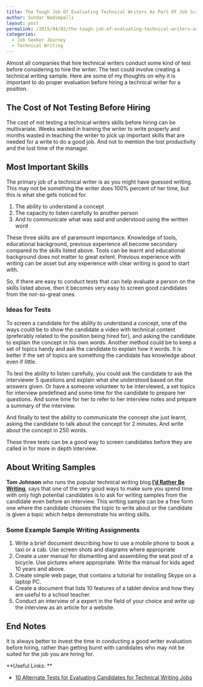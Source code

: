```yaml
---
title: The Tough Job Of Evaluating Technical Writers As Part Of Job Screening
author: Sundar Nadimpalli
layout: post
permalink: /2015/04/02/the-tough-job-of-evaluating-technical-writers-as-par-of-job-screening/
categories:
  - Job Seeker Journey
  - Technical Writing
---
```

Almost all companies that hire technical writers conduct some kind of test before considering to hire the writer. The test could involve creating a technical writing sample. Here are some of my thoughts on why it is important to do proper evaluation before hiring a technical writer for a position.

## The Cost of Not Testing Before Hiring

The cost of not testing a technical writers skills before hiring can be multivariate. Weeks wasted in training the writer to write properly and months wasted in teaching the writer to pick up important skills that are needed for a write to do a good job. And not to mention the lost productivity and the lost time of the manager.

<!--more-->

## Most Important Skills

The primary job of a technical writer is as you might have guessed writing. This may not be something the writer does 100% percent of her time, but this is what she gets noticed for.

  1. The ability to understand a concept
  2. The capacity to listen carefully to another person
  3. And to communicate what was said and understood using the written word

These three skills are of paramount importance. Knowledge of tools, educational background, previous experience all become secondary compared to the skills listed above. Tools can be learnt and educational background does not matter to great extent. Previous experience with writing can be asset but any experience with clear writing is good to start with.

So, if there are easy to conduct tests that can help evaluate a person on the skills listed above, then it becomes very easy to screen good candidates from the not-so-great ones.

### Ideas for Tests

To screen a candidate for the ability to understand a concept, one of the ways could be to show the candidate a video with technical content (preferably related to the position being hired for), and asking the candidate to explain the concept in his own words. Another method could be to keep a set of topics handy and ask the candidate to explain how it words. It is better if the set of topics are something the candidate has knowledge about even if little.

To test the ability to listen carefully, you could ask the candidate to ask the interviewer 5 questions and explain what she understood based on the answers given. Or have a someone volunteer to be interviewed, a set topics for interview predefined and some time for the candidate to prepare her questions. And some time for her to refer to her interview notes and prepare a summary of the interview.

And finally to test the ability to communicate the concept she just learnt, asking the candidate to talk about the concept for 2 minutes. And write about the concept in 250 words.

These three tests can be a good way to screen candidates before they are called in for more in depth interview.

## About Writing Samples

**Tom Johnson** who runs the popular technical writing blog **<a href="http://idratherbewriting.com/" title="Tom Johnson's Blog" target="_blank">I&#8217;d Rather Be Writing</a>**, says that one of the very good ways to make sure you spend time with only high potential candidates is to ask for writing samples from the candidate even before an interview. This writing sample can be a free form one where the candidate chooses the topic to write about or the candidate is given a topic which helps demonstrate his writing skills.

### Some Example Sample Writing Assignments

  1. Write a brief document describing how to use a mobile phone to book a taxi or a cab. Use screen shots and diagrams where appropriate
  2. Create a user manual for dismantling and assembling the seat post of a bicycle. Use pictures where appropriate. Write the manual for kids aged 10 years and above.
  3. Create simple web page, that contains a tutorial for installing Skype on a laptop PC. 
  4. Create a document that lists 10 features of a tablet device and how they are useful to a school teacher.
  5. Conduct an interview of a expert in the field of your choice and write up the interview as an article for a website.

## End Notes

It is always better to invest the time in conducting a good writer evaluation before hiring, rather than getting burnt with candidates who may not be suited for the job you are hiring for.

**Useful Links: **

  * <a href=" http://idratherbewriting.com/2008/03/13/10-alternate-tests-for-evaluating-technical-writing-job-candidates-a-list-for-hiring-managers/" title="An Article by Tom Johnson on his blog." target="_blank">10 Alternate Tests for Evaluating Candidates for Technical Writing Jobs</a>
